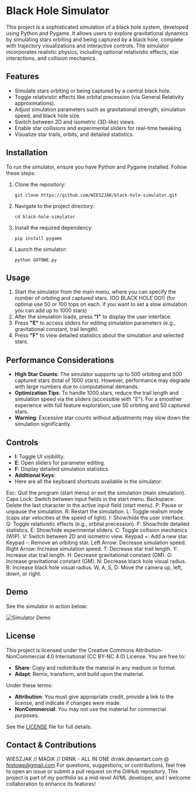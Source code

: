# Black Hole Simulator

This project is a sophisticated simulation of a black hole system, developed using Python and Pygame. It allows users to explore gravitational dynamics by simulating stars orbiting and being captured by a black hole, complete with trajectory visualizations and interactive controls. The simulator incorporates realistic physics, including optional relativistic effects, star interactions, and collision mechanics.

## Features

- Simulate stars orbiting or being captured by a central black hole.
- Toggle relativistic effects like orbital precession (via General Relativity approximations).
- Adjust simulation parameters such as gravitational strength, simulation speed, and black hole size.
- Switch between 2D and isometric (3D-like) views.
- Enable star collisions and experimental sliders for real-time tweaking.
- Visualize star trails, orbits, and detailed statistics.

## Installation

To run the simulator, ensure you have Python and Pygame installed. Follow these steps:

1. Clone the repository:
   ```
   git clone https://github.com/WIESZJAK/black-hole-simulator.git
   ```
2. Navigate to the project directory:
   ```
   cd black-hole-simulator
   ```
3. Install the required dependency:
   ```
   pip install pygame
   ```
4. Launch the simulator:
   ```
   python GOTOWE.py
   ```

## Usage

1. Start the simulator from the main menu, where you can specify the number of orbiting and captured stars. (GO BLACK HOLE GO!) (for optimal use 50 or 100 tops on each. if you want to set a slow simulation you can add up to 1000 stars)
2. After the simulation loads, press **"I"** to display the user interface.
3. Press **"E"** to access sliders for editing simulation parameters (e.g., gravitational constant, trail length).
4. Press **"F"** to view detailed statistics about the simulation and selected stars.

## Performance Considerations

- **High Star Counts**: The simulator supports up to 500 orbiting and 500 captured stars (total of 1000 stars). However, performance may degrade with large numbers due to computational demands.
- **Optimization Tips**: To handle 1000 stars, reduce the trail length and simulation speed via the sliders (accessible with "E"). For a smoother experience with full feature exploration, use 50 orbiting and 50 captured stars.
- **Warning**: Excessive star counts without adjustments may slow down the simulation significantly.

## Controls

- **I**: Toggle UI visibility.
- **E**: Open sliders for parameter editing.
- **F**: Display detailed simulation statistics.
- **Additional Keys**:
- Here are all the keyboard shortcuts available in the simulator:

Esc: Quit the program (start menu) or exit the simulation (main simulation).
Caps Lock: Switch between input fields in the start menu.
Backspace: Delete the last character in the active input field (start menu).
P: Pause or unpause the simulation.
R: Restart the simulation.
L: Toggle realism mode (caps star velocities at the speed of light).
I: Show/hide the user interface.
Q: Toggle relativistic effects (e.g., orbital precession).
F: Show/hide detailed statistics.
E: Show/hide experimental sliders.
C: Toggle collision mechanics (WIP).
V: Switch between 2D and isometric view.
Keypad +: Add a new star.
Keypad -: Remove an orbiting star.
Left Arrow: Decrease simulation speed.
Right Arrow: Increase simulation speed.
T: Decrease star trail length.
Y: Increase star trail length.
H: Decrease gravitational constant (GM).
G: Increase gravitational constant (GM).
N: Decrease black hole visual radius.
B: Increase black hole visual radius.
W, A, S, D: Move the camera up, left, down, or right.

## Demo

See the simulator in action below:

![Simulator Demo](demo.gif)

## License

This project is licensed under the Creative Commons Attribution-NonCommercial 4.0 International (CC BY-NC 4.0) License. You are free to:

- **Share**: Copy and redistribute the material in any medium or format.
- **Adapt**: Remix, transform, and build upon the material.

Under these terms:

- **Attribution**: You must give appropriate credit, provide a link to the license, and indicate if changes were made.
- **NonCommercial**: You may not use the material for commercial purposes.

See the [LICENSE](LICENSE.md) file for full details.

## Contact & Contributions

WIESZJAK // MAGIK // DRNK - ALL IN ONE drnkk.deviantart.com @ festowe@gmail.com
For questions, suggestions, or contributions, feel free to open an issue or submit a pull request on the GitHub repository. This project is part of my portfolio as a mid-level AI/ML developer, and I welcome collaboration to enhance its features!
